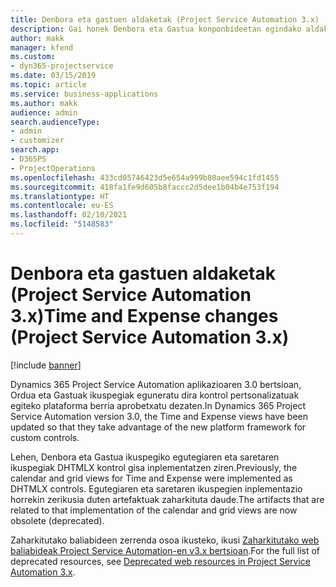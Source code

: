 ```yaml
---
title: Denbora eta gastuen aldaketak (Project Service Automation 3.x)
description: Gai honek Denbora eta Gastua konponbideetan egindako aldaketen inguruko informazioa ematen du.
author: makk
manager: kfend
ms.custom:
- dyn365-projectservice
ms.date: 03/15/2019
ms.topic: article
ms.service: business-applications
ms.author: makk
audience: admin
search.audienceType:
- admin
- customizer
search.app:
- D365PS
- ProjectOperations
ms.openlocfilehash: 433cd05746423d5e654a999b80aee594c1fd1455
ms.sourcegitcommit: 418fa1fe9d605b8faccc2d5dee1b04b4e753f194
ms.translationtype: HT
ms.contentlocale: eu-ES
ms.lasthandoff: 02/10/2021
ms.locfileid: "5148583"
---
```

# <a name="time-and-expense-changes-project-service-automation-3x"></a><span data-ttu-id="bb762-103">Denbora eta gastuen aldaketak (Project Service Automation 3.x)</span><span class="sxs-lookup"><span data-stu-id="bb762-103">Time and Expense changes (Project Service Automation 3.x)</span></span>

[!include [banner](../../includes/psa-now-project-operations.md)]

<span data-ttu-id="bb762-104">Dynamics 365 Project Service Automation aplikazioaren 3.0 bertsioan, Ordua eta Gastuak ikuspegiak eguneratu dira kontrol pertsonalizatuak egiteko plataforma berria aprobetxatu dezaten.</span><span class="sxs-lookup"><span data-stu-id="bb762-104">In Dynamics 365 Project Service Automation version 3.0, the Time and Expense views have been updated so that they take advantage of the new platform framework for custom controls.</span></span>

<span data-ttu-id="bb762-105">Lehen, Denbora eta Gastua ikuspegiko egutegiaren eta saretaren ikuspegiak DHTMLX kontrol gisa inplementatzen ziren.</span><span class="sxs-lookup"><span data-stu-id="bb762-105">Previously, the calendar and grid views for Time and Expense were implemented as DHTMLX controls.</span></span> <span data-ttu-id="bb762-106">Egutegiaren eta saretaren ikuspegien inplementazio horrekin zerikusia duten artefaktuak zaharkituta daude.</span><span class="sxs-lookup"><span data-stu-id="bb762-106">The artifacts that are related to that implementation of the calendar and grid views are now obsolete (deprecated).</span></span>

<span data-ttu-id="bb762-107">Zaharkitutako baliabideen zerrenda osoa ikusteko, ikusi [Zaharkitutako web baliabideak Project Service Automation-en v3.x bertsioan](web-resources-deprecated-v3.x.md).</span><span class="sxs-lookup"><span data-stu-id="bb762-107">For the full list of deprecated resources, see [Deprecated web resources in Project Service Automation 3.x](web-resources-deprecated-v3.x.md).</span></span>
